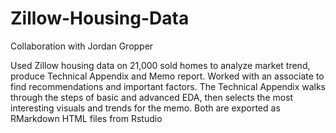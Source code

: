 # Zillow-Housing-Data

Collaboration with Jordan Gropper

Used Zillow housing data on 21,000 sold homes to analyze market trend, produce Technical Appendix and Memo report. Worked with an associate to find recommendations and important factors. The Technical Appendix walks through the steps of basic and advanced EDA, then selects the most interesting visuals and trends for the memo. Both are exported as RMarkdown HTML files from Rstudio
